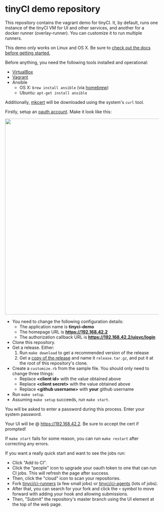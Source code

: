 # tinyCI demo repository

This repository contains the vagrant demo for tinyCI. It, by default, runs one
instance of the tinyCI VM for UI and other services, and another for a docker
runner (overlay-runner). You can customize it to run multiple runners.

This demo only works on Linux and OS X. Be sure to [check out the docs before getting started.](https://tinyci.org)

Before anything, you need the following tools installed and operational:

* [VirtualBox](https://virtualbox.org)
* [Vagrant](https://vagrantup.com)
* Ansible
  * OS X: `brew install ansible` (via [homebrew](https://brew.sh))
  * Ubuntu: `apt-get install ansible`

Additionally, [mkcert](https://github.com/FiloSottile/mkcert) will be downloaded using the system's `curl` tool.

Firstly, setup an [oauth account](https://github.com/settings/developers). Make it look like this:

<center><img width="640" src="github-oauth-settings.png" /></center>

* You need to change the following configuration details:
  * The application name is **tinyci-demo**
  * The homepage URL is **https://192.168.42.2**
  * The authorization callback URL is **https://192.168.42.2/uisvc/login**
* Clone this repository.
* Get a release. Either:
  1. Run `make download` to get a recommended version of the release
  1. Get a [copy of the release](https://github.com/tinyci/tinyci/releases/)
     and name it `release.tar.gz`, and put it at the root of this repository's
     clone.
* Create a `customize.rb` from the sample file.  You should only need to change three things:
  * Replace **&lt;client id&gt;** with the value obtained above
  * Replace **&lt;client secret&gt;** with the value obtained above
  * Replace **&lt;github username&gt;** with **your** github username
* Run `make setup`.
* Assuming `make setup` succeeds, run `make start`.

You will be asked to enter a password during this process.  Enter your system password.

Your UI will be @ https://192.168.42.2. Be sure to accept the cert if prompted!

If `make start` fails for some reason, you can run `make restart` after correcting any errors.

If you want a really quick start and want to see the jobs run:

* Click "Add to CI".
* Click the "people" icon to upgrade your oauth token to one that can run CI jobs. This will refresh the page after success.
* Then, click the "cloud" icon to scan your repositories.
* Fork [tinyci/ci-runners](https://github.com/tinyci/ci-runners) (a few small jobs) or [tinyci/ci-agents](https://github.com/tinyci/ci-agents) (lots of jobs).
* After that, you can search for your fork and click the `+` symbol to move forward with adding your hook and allowing submissions.
* Then, "Submit" the repository's master branch using the UI element at the top
  of the web page.
